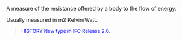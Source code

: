 ﻿A measure of the resistance offered by a body to the flow of energy.

Usually measured in m2 Kelvin/Watt.

> <font size="-1" color="#0000FF">HISTORY New type in IFC Release 2.0.
</font>
